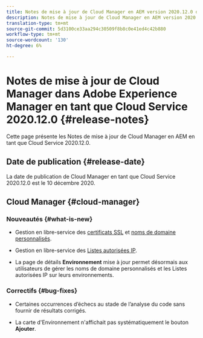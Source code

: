 ```yaml
---
title: Notes de mise à jour de Cloud Manager en AEM version 2020.12.0 du Cloud Service
description: Notes de mise à jour de Cloud Manager en AEM version 2020.12.0 du Cloud Service
translation-type: tm+mt
source-git-commit: 5d3100ce33aa294c30509f8b8c0e41ed4c42b880
workflow-type: tm+mt
source-wordcount: '130'
ht-degree: 6%

---
```



# Notes de mise à jour de Cloud Manager dans Adobe Experience Manager en tant que Cloud Service 2020.12.0 {#release-notes}

Cette page présente les Notes de mise à jour de Cloud Manager en AEM en tant que Cloud Service 2020.12.0.

## Date de publication {#release-date}

La date de publication de Cloud Manager en tant que Cloud Service 2020.12.0 est le 10 décembre 2020.

## Cloud Manager {#cloud-manager}

### Nouveautés {#what-is-new}

* Gestion en libre-service des [certificats SSL](/help/implementing/cloud-manager/managing-ssl-certifications/introduction.md) et [noms de domaine personnalisés](/help/implementing/cloud-manager/custom-domain-names/introduction.md).

* Gestion en libre-service des [Listes autorisées IP](/help/implementing/cloud-manager/ip-allow-lists/introduction.md).

* La page de détails **Environnement** mise à jour permet désormais aux utilisateurs de gérer les noms de domaine personnalisés et les Listes autorisées IP sur leurs environnements.


### Correctifs {#bug-fixes}

* Certaines occurrences d’échecs au stade de l’analyse du code sans fournir de résultats corrigés.

* La carte d&#39;Environnement n&#39;affichait pas systématiquement le bouton **Ajouter**.
